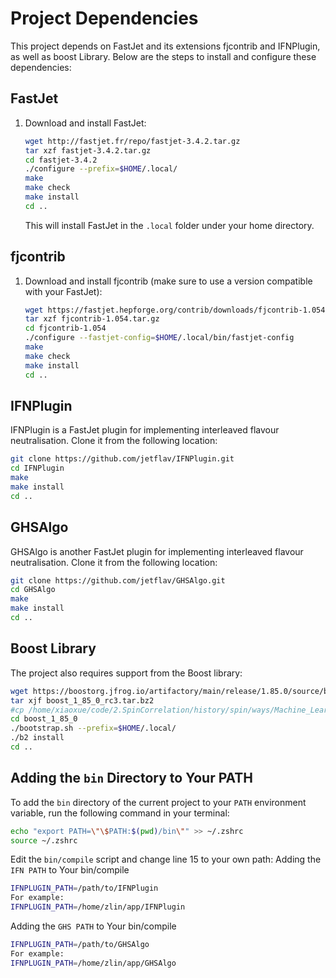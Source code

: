 # Project Dependencies

This project depends on FastJet and its extensions fjcontrib and IFNPlugin, as well as boost Library. Below are the steps to install and configure these dependencies:

## FastJet

1. Download and install FastJet:
   ```bash
   wget http://fastjet.fr/repo/fastjet-3.4.2.tar.gz
   tar xzf fastjet-3.4.2.tar.gz
   cd fastjet-3.4.2
   ./configure --prefix=$HOME/.local/
   make
   make check
   make install
   cd ..
   ```
   This will install FastJet in the `.local` folder under your home directory.

## fjcontrib

1. Download and install fjcontrib (make sure to use a version compatible with your FastJet):
   ```bash
   wget https://fastjet.hepforge.org/contrib/downloads/fjcontrib-1.054.tar.gz
   tar xzf fjcontrib-1.054.tar.gz
   cd fjcontrib-1.054
   ./configure --fastjet-config=$HOME/.local/bin/fastjet-config
   make
   make check
   make install
   cd ..
   ```

## IFNPlugin

IFNPlugin is a FastJet plugin for implementing interleaved flavour neutralisation. Clone it from the following location:
```bash
git clone https://github.com/jetflav/IFNPlugin.git
cd IFNPlugin
make
make install
cd ..
```

## GHSAlgo

GHSAlgo is another FastJet plugin for implementing interleaved flavour neutralisation. Clone it from the following location:
```bash
git clone https://github.com/jetflav/GHSAlgo.git
cd GHSAlgo
make
make install
cd ..
```

## Boost Library

The project also requires support from the Boost library:

```bash
wget https://boostorg.jfrog.io/artifactory/main/release/1.85.0/source/boost_1_85_0_rc3.tar.bz2
tar xjf boost_1_85_0_rc3.tar.bz2
#cp /home/xiaoxue/code/2.SpinCorrelation/history/spin/ways/Machine_Learning/boost_1_85_0_rc3.tar.bz2 .
cd boost_1_85_0
./bootstrap.sh --prefix=$HOME/.local/
./b2 install
cd ..
```

## Adding the `bin` Directory to Your PATH

To add the `bin` directory of the current project to your `PATH` environment variable, run the following command in your terminal:

```sh
echo "export PATH=\"\$PATH:$(pwd)/bin\"" >> ~/.zshrc
source ~/.zshrc
```
Edit the `bin/compile` script and change line 15 to your own path:
Adding the `IFN PATH` to Your bin/compile
```sh
IFNPLUGIN_PATH=/path/to/IFNPlugin
For example:
IFNPLUGIN_PATH=/home/zlin/app/IFNPlugin
```
Adding the `GHS PATH` to Your bin/compile
```sh
IFNPLUGIN_PATH=/path/to/GHSAlgo
For example:
IFNPLUGIN_PATH=/home/zlin/app/GHSAlgo
```
